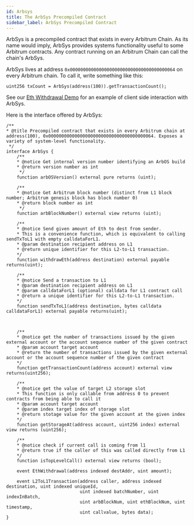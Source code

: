 ```yaml
---
id: Arbsys
title: The ArbSys Precompiled Contract
sidebar_label: ArbSys Precompiled Contract
---
```


ArbSys is a precompiled contract that exists in every Arbitrum Chain.
As its name would imply, ArbSys provides systems functionality useful to some Arbitrum contracts.
Any contract running on an Arbitrum Chain can call the chain's ArbSys.

ArbSys lives at address `0x0000000000000000000000000000000000000064` on every Arbitrum chain.
To call it, write something like this:

```sol
uint256 txCount = ArbSys(address(100)).getTransactionCount();
```

See our [Eth Withdrawal Demo](https://github.com/OffchainLabs/arbitrum-tutorials/tree/master/packages/eth-withdraw) for an example of client side interaction with ArbSys.

Here is the interface offered by ArbSys:

```sol
/**
* @title Precompiled contract that exists in every Arbitrum chain at address(100), 0x0000000000000000000000000000000000000064. Exposes a variety of system-level functionality.
 */
interface ArbSys {
    /**
    * @notice Get internal version number identifying an ArbOS build
    * @return version number as int
     */
    function arbOSVersion() external pure returns (uint);

    /**
    * @notice Get Arbitrum block number (distinct from L1 block number; Arbitrum genesis block has block number 0)
    * @return block number as int
     */
    function arbBlockNumber() external view returns (uint);

    /**
    * @notice Send given amount of Eth to dest from sender.
    * This is a convenience function, which is equivalent to calling sendTxToL1 with empty calldataForL1.
    * @param destination recipient address on L1
    * @return unique identifier for this L2-to-L1 transaction.
    */
    function withdrawEth(address destination) external payable returns(uint);

    /**
    * @notice Send a transaction to L1
    * @param destination recipient address on L1
    * @param calldataForL1 (optional) calldata for L1 contract call
    * @return a unique identifier for this L2-to-L1 transaction.
    */
    function sendTxToL1(address destination, bytes calldata calldataForL1) external payable returns(uint);



    /**
    * @notice get the number of transactions issued by the given external account or the account sequence number of the given contract
    * @param account target account
    * @return the number of transactions issued by the given external account or the account sequence number of the given contract
    */
    function getTransactionCount(address account) external view returns(uint256);

    /**
    * @notice get the value of target L2 storage slot
    * This function is only callable from address 0 to prevent contracts from being able to call it
    * @param account target account
    * @param index target index of storage slot
    * @return stotage value for the given account at the given index
    */
    function getStorageAt(address account, uint256 index) external view returns (uint256);

    /**
    * @notice check if current call is coming from l1
    * @return true if the caller of this was called directly from L1
    */
    function isTopLevelCall() external view returns (bool);

    event EthWithdrawal(address indexed destAddr, uint amount);

    event L2ToL1Transaction(address caller, address indexed destination, uint indexed uniqueId,
                            uint indexed batchNumber, uint indexInBatch,
                            uint arbBlockNum, uint ethBlockNum, uint timestamp,
                            uint callvalue, bytes data);
}


```
